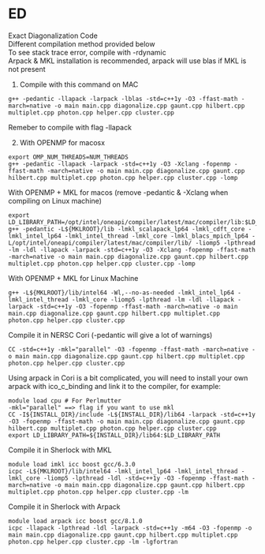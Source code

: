 # ED
Exact Diagonalization Code  
Different compilation method provided below  
To see stack trace error, compile with -rdynamic  
Arpack & MKL installation is recommended, arpack will use blas if MKL is not present  

1. Compile with this command on MAC
```console
g++ -pedantic -llapack -larpack -lblas -std=c++1y -O3 -ffast-math -march=native -o main main.cpp diagonalize.cpp gaunt.cpp hilbert.cpp multiplet.cpp photon.cpp helper.cpp cluster.cpp
```
Remeber to compile with flag -llapack

2. With OPENMP for macosx
```console
export OMP_NUM_THREADS=NUM_THREADS
g++ -pedantic -llapack -larpack -std=c++1y -O3 -Xclang -fopenmp -ffast-math -march=native -o main main.cpp diagonalize.cpp gaunt.cpp hilbert.cpp multiplet.cpp photon.cpp helper.cpp cluster.cpp -lomp
```

With OPENMP + MKL for macos (remove -pedantic & -Xclang when compiling on Linux machine)
```console
export LD_LIBRARY_PATH=/opt/intel/oneapi/compiler/latest/mac/compiler/lib:$LD_LIBRARY_PATH
g++ -pedantic -L${MKLROOT}/lib -lmkl_scalapack_lp64 -lmkl_cdft_core -lmkl_intel_lp64 -lmkl_intel_thread -lmkl_core -lmkl_blacs_mpich_lp64 -L/opt/intel/oneapi/compiler/latest/mac/compiler/lib/ -liomp5 -lpthread -lm -ldl -llapack -larpack -std=c++1y -O3 -Xclang -fopenmp -ffast-math -march=native -o main main.cpp diagonalize.cpp gaunt.cpp hilbert.cpp multiplet.cpp photon.cpp helper.cpp cluster.cpp -lomp
```

With OPENMP + MKL for Linux Machine
```console
g++ -L${MKLROOT}/lib/intel64 -Wl,--no-as-needed -lmkl_intel_lp64 -lmkl_intel_thread -lmkl_core -liomp5 -lpthread -lm -ldl -llapack -larpack -std=c++1y -O3 -fopenmp -ffast-math -march=native -o main main.cpp diagonalize.cpp gaunt.cpp hilbert.cpp multiplet.cpp photon.cpp helper.cpp cluster.cpp
```

Compile it in NERSC Cori (-pedantic will give a lot of warnings)
```console
CC -std=c++1y -mkl="parallel" -O3 -fopenmp -ffast-math -march=native -o main main.cpp diagonalize.cpp gaunt.cpp hilbert.cpp multiplet.cpp photon.cpp helper.cpp cluster.cpp
```
Using arpack in Cori is a bit complicated, you will need to install your own arpack with ico_c_binding and link it to the compiler, for example:
```console
module load cpu # For Perlmutter 
-mkl="parallel" ==> flag if you want to use mkl
CC -I${INSTALL_DIR}/include -L${INSTALL_DIR}/lib64 -larpack -std=c++1y -O3 -fopenmp -ffast-math -o main main.cpp diagonalize.cpp gaunt.cpp hilbert.cpp multiplet.cpp photon.cpp helper.cpp cluster.cpp
export LD_LIBRARY_PATH=${INSTALL_DIR}/lib64:$LD_LIBRARY_PATH
```

Compile it in Sherlock with MKL
```console
module load imkl icc boost gcc/6.3.0
icpc -L${MKLROOT}/lib/intel64 -lmkl_intel_lp64 -lmkl_intel_thread -lmkl_core -liomp5 -lpthread -ldl -std=c++1y -O3 -fopenmp -ffast-math -march=native -o main main.cpp diagonalize.cpp gaunt.cpp hilbert.cpp multiplet.cpp photon.cpp helper.cpp cluster.cpp -lm
```
Compile it in Sherlock with Arpack
```console
module load arpack icc boost gcc/8.1.0
icpc -llapack -lpthread -ldl -larpack -std=c++1y -m64 -O3 -fopenmp -o main main.cpp diagonalize.cpp gaunt.cpp hilbert.cpp multiplet.cpp photon.cpp helper.cpp cluster.cpp -lm -lgfortran
```